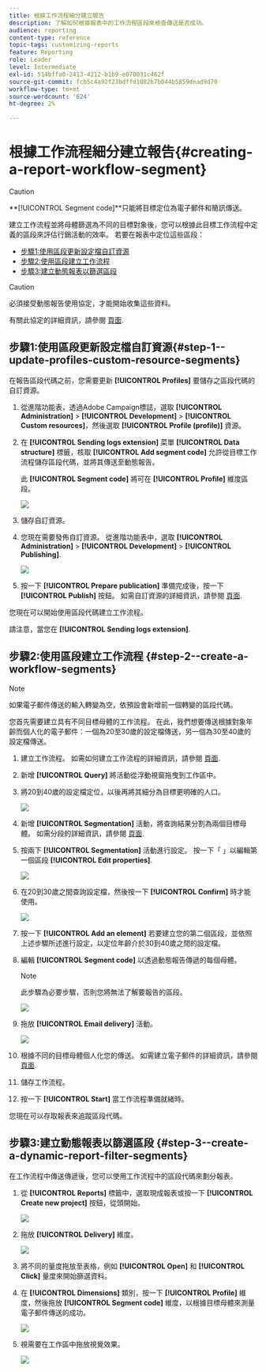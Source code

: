 ```yaml
---
title: 根據工作流程細分建立報告
description: 了解如何根據報表中的工作流程區段來檢查傳送是否成功。
audience: reporting
content-type: reference
topic-tags: customizing-reports
feature: Reporting
role: Leader
level: Intermediate
exl-id: 514bffa0-2413-4212-b1b9-e070031c462f
source-git-commit: fcb5c4a92f23bdffd1082b7b044b5859dead9d70
workflow-type: tm+mt
source-wordcount: '624'
ht-degree: 2%

---
```


# 根據工作流程細分建立報告{#creating-a-report-workflow-segment}

>[!CAUTION]
> **[!UICONTROL Segment code]**只能將目標定位為電子郵件和簡訊傳送。

建立工作流程並將母體篩選為不同的目標對象後，您可以根據此目標工作流程中定義的區段來評估行銷活動的效率。
若要在報表中定位這些區段：

* [步驟1:使用區段更新設定檔自訂資源](#step-1--update-profiles-custom-resource-segments)
* [步驟2:使用區段建立工作流程](#step-2--create-a-workflow-segments)
* [步驟3:建立動態報表以篩選區段](#step-3--create-a-dynamic-report-filter-segments)

>[!CAUTION]
>必須接受動態報告使用協定，才能開始收集這些資料。
>
>有關此協定的詳細資訊，請參閱 [頁面](../../reporting/using/about-dynamic-reports.md#dynamic-reporting-usage-agreement).

## 步驟1:使用區段更新設定檔自訂資源{#step-1--update-profiles-custom-resource-segments}

在報告區段代碼之前，您需要更新 **[!UICONTROL Profiles]** 要儲存之區段代碼的自訂資源。

1. 從進階功能表，透過Adobe Campaign標誌，選取 **[!UICONTROL Administration]** > **[!UICONTROL Development]** > **[!UICONTROL Custom resources]**，然後選取 **[!UICONTROL Profile (profile)]** 資源。
1. 在 **[!UICONTROL Sending logs extension]** 菜單 **[!UICONTROL Data structure]** 標籤，核取 **[!UICONTROL Add segment code]** 允許從目標工作流程儲存區段代碼，並將其傳送至動態報告。

   此 **[!UICONTROL Segment code]** 將可在 **[!UICONTROL Profile]** 維度區段。

   ![](assets/report_segment_4.png)

1. 儲存自訂資源。

1. 您現在需要發佈自訂資源。
從進階功能表中，選取 **[!UICONTROL Administration]** > **[!UICONTROL Development]** > **[!UICONTROL Publishing]**.

   ![](assets/custom_profile_7.png)

1. 按一下 **[!UICONTROL Prepare publication]** 準備完成後，按一下 **[!UICONTROL Publish]** 按鈕。 如需自訂資源的詳細資訊，請參閱 [頁面](../../developing/using/updating-the-database-structure.md).

您現在可以開始使用區段代碼建立工作流程。

請注意，當您在 **[!UICONTROL Sending logs extension]**.

## 步驟2:使用區段建立工作流程 {#step-2--create-a-workflow-segments}

>[!NOTE]
>如果電子郵件傳送的輸入轉變為空，依預設會新增前一個轉變的區段代碼。

您首先需要建立具有不同目標母體的工作流程。 在此，我們想要傳送根據對象年齡而個人化的電子郵件：一個為20至30歲的設定檔傳送，另一個為30至40歲的設定檔傳送。

1. 建立工作流程。 如需如何建立工作流程的詳細資訊，請參閱 [頁面](../../automating/using/building-a-workflow.md).

1. 新增 **[!UICONTROL Query]** 將活動從浮動視窗拖曳到工作區中。

1. 將20到40歲的設定檔定位，以後再將其細分為目標更明確的人口。

   ![](assets/report_segment_1.png)

1. 新增 **[!UICONTROL Segmentation]** 活動，將查詢結果分割為兩個目標母體。 如需分段的詳細資訊，請參閱 [頁面](../../automating/using/segmentation.md).

1. 按兩下 **[!UICONTROL Segmentation]** 活動進行設定。 按一下「 」以編輯第一個區段 **[!UICONTROL Edit properties]**.

   ![](assets/report_segment_7.png)

1. 在20到30歲之間查詢設定檔，然後按一下 **[!UICONTROL Confirm]** 時才能使用。

   ![](assets/report_segment_8.png)

1. 按一下 **[!UICONTROL Add an element]** 若要建立您的第二個區段，並依照上述步驟所述進行設定，以定位年齡介於30到40歲之間的設定檔。

1. 編輯 **[!UICONTROL Segment code]** 以透過動態報告傳遞的每個母體。

   >[!NOTE]
   >此步驟為必要步驟，否則您將無法了解要報告的區段。

   ![](assets/report_segment_9.png)

1. 拖放 **[!UICONTROL Email delivery]** 活動。

   ![](assets/report_segment_3.png)

1. 根據不同的目標母體個人化您的傳送。 如需建立電子郵件的詳細資訊，請參閱 [頁面](../../designing/using/designing-content-in-adobe-campaign.md).

1. 儲存工作流程。

1. 按一下 **[!UICONTROL Start]** 當工作流程準備就緒時。

您現在可以存取報表來追蹤區段代碼。

## 步驟3:建立動態報表以篩選區段 {#step-3--create-a-dynamic-report-filter-segments}

在工作流程中傳送傳遞後，您可以使用工作流程中的區段代碼來劃分報表。

1. 從 **[!UICONTROL Reports]** 標籤中，選取現成報表或按一下 **[!UICONTROL Create new project]** 按鈕，從頭開始。

   ![](assets/custom_profile_18.png)
1. 拖放 **[!UICONTROL Delivery]** 維度。

   ![](assets/report_segment_5.png)

1. 將不同的量度拖放至表格，例如 **[!UICONTROL Open]** 和 **[!UICONTROL Click]** 量度來開始篩選資料。
1. 在 **[!UICONTROL Dimensions]** 類別，按一下 **[!UICONTROL Profile]** 維度，然後拖放 **[!UICONTROL Segment code]** 維度，以根據目標母體來測量電子郵件傳送的成功。

   ![](assets/report_segment_6.png)

1. 視需要在工作區中拖放視覺效果。

   ![](assets/report_segment_10.png)
